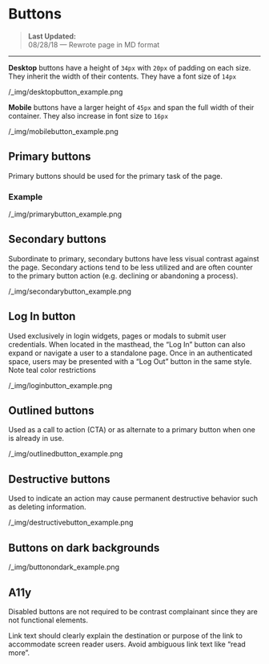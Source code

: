 # Buttons

> **Last Updated:**  
> 08/28/18 — Rewrote page in MD format

---

**Desktop** buttons have a height of `34px` with `20px` of padding on each size. They inherit the width of their contents. They have a font size of `14px`  

/_img/desktopbutton_example.png
  
**Mobile** buttons have a larger height of `45px` and span the full width of their container. They also increase in font size to `16px`

/_img/mobilebutton_example.png


## Primary buttons
Primary buttons should be used for the primary task of the page.  

### Example
/_img/primarybutton_example.png

## Secondary buttons
Subordinate to primary, secondary buttons have less visual contrast against the page. Secondary actions tend to be less utilized and are often counter to the primary button action (e.g. declining or abandoning a process).

/_img/secondarybutton_example.png

## Log In button
Used exclusively in login widgets, pages or modals to submit user credentials. When located in the masthead, the “Log In” button can also expand or navigate a user to a standalone page. Once in an authenticated space, users may be presented with a “Log Out” button in the same style. Note teal color restrictions

/_img/loginbutton_example.png

## Outlined buttons
Used as a call to action (CTA) or as alternate to a primary button when one is already in use.

/_img/outlinedbutton_example.png

## Destructive buttons
Used to indicate an action may cause permanent destructive behavior such as deleting information.

/_img/destructivebutton_example.png

## Buttons on dark backgrounds

/_img/buttonondark_example.png

## A11y
Disabled buttons are not required to be contrast complainant since they are not functional elements.

Link text should clearly explain the destination or purpose of the link to accommodate screen reader users. Avoid ambiguous link text like “read more”.